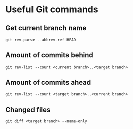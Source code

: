 # Useful Git commands

## Get current branch name

```commandline
git rev-parse --abbrev-ref HEAD
```

## Amount of commits behind

```commandline
git rev-list --count <current branch>..<target branch>
```

## Amount of commits ahead

```commandline
git rev-list --count <target branch>..<current branch>
```

## Changed files

```commandline
git diff <target branch> --name-only
```